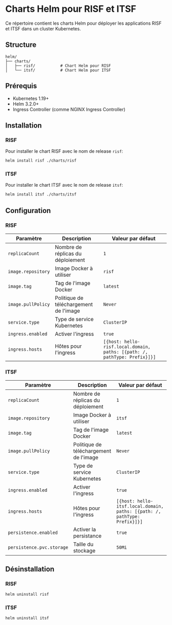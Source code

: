 # Charts Helm pour RISF et ITSF

Ce répertoire contient les charts Helm pour déployer les applications RISF et ITSF dans un cluster Kubernetes.

## Structure

```
helm/
├── charts/
│   ├── risf/           # Chart Helm pour RISF
│   └── itsf/           # Chart Helm pour ITSF
```

## Prérequis

- Kubernetes 1.19+
- Helm 3.2.0+
- Ingress Controller (comme NGINX Ingress Controller)

## Installation

### RISF

Pour installer le chart RISF avec le nom de release `risf`:

```bash
helm install risf ./charts/risf
```

### ITSF

Pour installer le chart ITSF avec le nom de release `itsf`:

```bash
helm install itsf ./charts/itsf
```

## Configuration

### RISF

| Paramètre | Description | Valeur par défaut |
|-----------|-------------|-------------------|
| `replicaCount` | Nombre de réplicas du déploiement | `1` |
| `image.repository` | Image Docker à utiliser | `risf` |
| `image.tag` | Tag de l'image Docker | `latest` |
| `image.pullPolicy` | Politique de téléchargement de l'image | `Never` |
| `service.type` | Type de service Kubernetes | `ClusterIP` |
| `ingress.enabled` | Activer l'ingress | `true` |
| `ingress.hosts` | Hôtes pour l'ingress | `[{host: hello-risf.local.domain, paths: [{path: /, pathType: Prefix}]}]` |

### ITSF

| Paramètre | Description | Valeur par défaut |
|-----------|-------------|-------------------|
| `replicaCount` | Nombre de réplicas du déploiement | `1` |
| `image.repository` | Image Docker à utiliser | `itsf` |
| `image.tag` | Tag de l'image Docker | `latest` |
| `image.pullPolicy` | Politique de téléchargement de l'image | `Never` |
| `service.type` | Type de service Kubernetes | `ClusterIP` |
| `ingress.enabled` | Activer l'ingress | `true` |
| `ingress.hosts` | Hôtes pour l'ingress | `[{host: hello-itsf.local.domain, paths: [{path: /, pathType: Prefix}]}]` |
| `persistence.enabled` | Activer la persistance | `true` |
| `persistence.pvc.storage` | Taille du stockage | `50Mi` |

## Désinstallation

### RISF

```bash
helm uninstall risf
```

### ITSF

```bash
helm uninstall itsf
```

